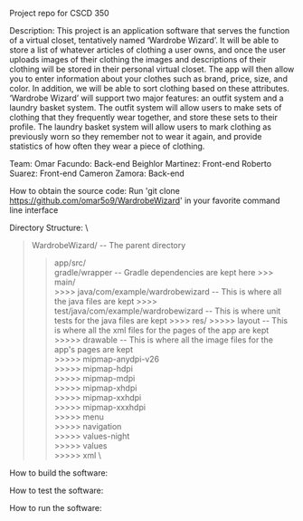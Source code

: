 Project repo for CSCD 350

Description: This project is an application software that serves the function of a virtual closet, tentatively named ‘Wardrobe Wizard’. It will be able 
to store a list of whatever articles of clothing a user owns, and once the user uploads images of their clothing the images and descriptions of their 
clothing will be stored in their personal virtual closet. The app will then allow you to enter information about your clothes such as brand, price, size, 
and color. In addition, we will be able to sort clothing based on these attributes. ‘Wardrobe Wizard’ will support two major features: an outfit system 
and a laundry basket system. The outfit system will allow users to make sets of clothing that they frequently wear together, and store these sets to their 
profile. The laundry basket system will allow users to mark clothing as previously worn so they remember not to wear it again, and provide statistics of 
how often they wear a piece of clothing.

Team:
Omar Facundo: Back-end
Beighlor Martinez: Front-end
Roberto Suarez: Front-end
Cameron Zamora: Back-end

How to obtain the source code:
Run 'git clone https://github.com/omar5o9/WardrobeWizard' in your favorite command line interface

Directory Structure: \
> WardrobeWizard/                                       --                  The parent directory 
  >> app/src/ \
  >> gradle/wrapper                                   --                            Gradle dependencies are kept here
        >>> main/ \
          >>>> java/com/example/wardrobewizard  --                             This is where all the java files are kept 
          >>>> test/java/com/example/wardrobewizard       --                   This is where unit tests for the java files are kept 
          >>>> res/ 
              >>>>> layout                        --                            This is where all the xml files for the pages of the app are kept \
              >>>>> drawable                        --                          This is where all the image files for the app's pages are kept \
              >>>>> mipmap-anydpi-v26 \
              >>>>> mipmap-hdpi \
              >>>>> mipmap-mdpi \
              >>>>> mipmap-xhdpi \
              >>>>> mipmap-xxhdpi \
              >>>>> mipmap-xxxhdpi \
              >>>>> menu \
              >>>>> navigation \
              >>>>> values-night \
              >>>>> values \
              >>>>> xml \
    
How to build the software: 

How to test the software:

How to run the software:
